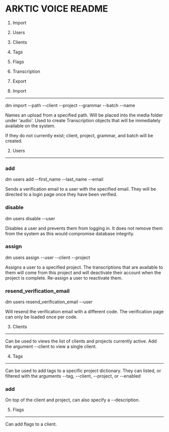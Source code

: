 ARKTIC VOICE README
===================

1. Import
2. Users
3. Clients
4. Tags
5. Flags
6. Transcription
7. Export

1. Import
---------

dm import --path --client --project --grammar --batch --name

Names an upload from a specified path. Will be placed into the media folder under 'audio'. Used to create Transcription objects that will be immediately available on the system.

If they do not currently exist; client, project, grammar, and batch will be created.

2. Users
--------

### add

dm users add --first_name --last_name --email

Sends a verification email to a user with the specified email. They will be directed to a login page once they have been verified.

### disable

dm users disable --user

Disables a user and prevents them from logging in. It does not remove them from the system as this would compromise database integrity.

### assign

dm users assign --user --client --project

Assigns a user to a specified project. The transcriptions that are available to them will come from this project and will deactivate their account when the project is complete. Re-assign a user to reactivate them.

### resend_verification_email

dm users resend_verification_email --user

Will resend the verification email with a different code. The verification page can only be loaded once per code.

3. Clients
----------

Can be used to views the list of clients and projects currently active. Add the argument --client to view a single client.

4. Tags
-------

Can be used to add tags to a specific project dictionary. They can listed, or filtered with the arguments --tag, --client, --project, or --enabled

### add

On top of the client and project, can also specify a --description.

5. Flags
--------

Can add flags to a client. 

